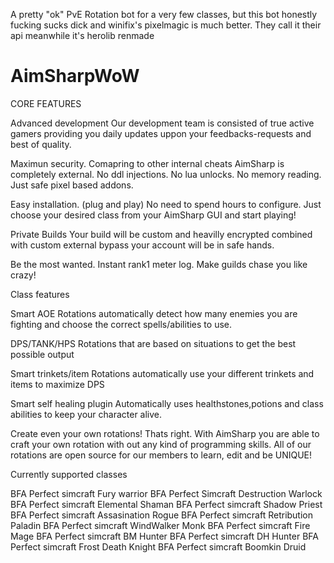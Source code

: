 A pretty "ok" PvE Rotation bot for a very few classes, but this bot honestly fucking sucks dick and winifix's pixelmagic is much better. They call it their api meanwhile it's herolib renmade 


# AimSharpWoW
CORE FEATURES


Advanced development
Our development team is consisted of true active gamers providing you daily updates uppon your feedbacks-requests and best of quality.

Maximun security.
Comapring to other internal cheats AimSharp is completely external. No ddl injections. No lua unlocks. No memory reading. Just safe pixel based addons.

Easy installation. (plug and play)
No need to spend hours to configure. Just choose your desired class from your AimSharp GUI and start playing!

Private Builds
Your build will be custom and heavilly encrypted combined with custom external bypass your account will be in safe hands.

Be the most wanted.
Instant rank1 meter log. Make guilds chase you like crazy!


Class features


Smart AOE
Rotations automatically detect how many enemies you are fighting and choose the correct spells/abilities to use.

DPS/TANK/HPS
Rotations that are based on situations to get the best possible output

Smart trinkets/item
Rotations automatically use your different trinkets and items to maximize DPS

Smart self healing plugin
Automatically uses healthstones,potions and class abilities to keep your character alive.

Create even your own rotations!
Thats right. With AimSharp you are able to craft your own rotation with out any kind of programming skills. All of our rotations are open source for our members to learn, edit and be UNIQUE!


Currently supported classes

BFA Perfect simcraft Fury warrior
BFA Perfect Simcraft Destruction Warlock
BFA Perfect simcraft Elemental Shaman
BFA Perfect simcraft Shadow Priest
BFA Perfect simcraft Assasination Rogue
BFA Perfect simcraft Retribution Paladin
BFA Perfect simcraft WindWalker Monk
BFA Perfect simcraft Fire Mage
BFA Perfect simcraft BM Hunter
BFA Perfect simcraft DH Hunter
BFA Perfect simcraft Frost Death Knight
BFA Perfect simcraft Boomkin Druid



